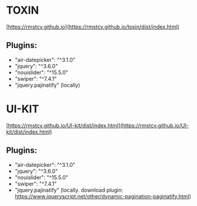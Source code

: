 # TOXIN

[https://rmstcv.github.io](https://rmstcv.github.io/toxin/dist/index.html)

## Plugins:

- "air-datepicker": "^3.1.0"
- "jquery": "^3.6.0"
- "nouislider": "^15.5.0"
- "swiper": "^7.4.1"
- "jquery.pajinatify" (locally)

# UI-KIT

[https://rmstcv.github.io/UI-kit/dist/index.html](https://rmstcv.github.io/UI-kit/dist/index.html)

## Plugins:

- "air-datepicker": "^3.1.0"
- "jquery": "^3.6.0"
- "nouislider": "^15.5.0"
- "swiper": "^7.4.1"
- "jquery.pajinatify" (locally. download plugin: https://www.jqueryscript.net/other/dynamic-pagination-paginatify.html)
